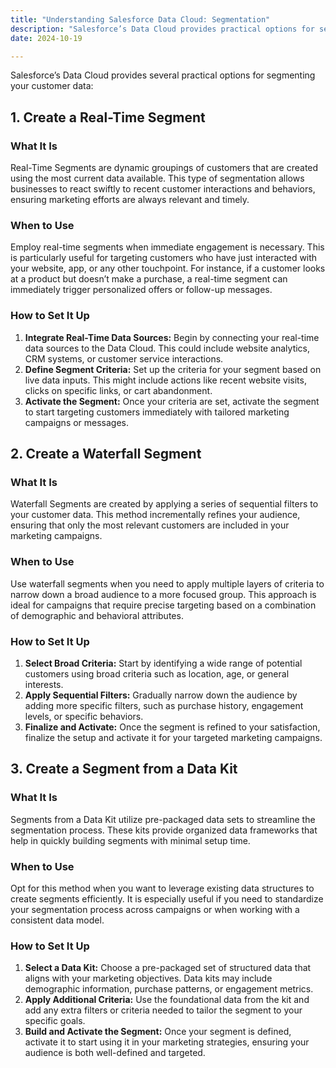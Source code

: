 ```yaml
---
title: "Understanding Salesforce Data Cloud: Segmentation"
description: "Salesforce’s Data Cloud provides practical options for segmenting customer data to improve targeting and engagement."
date: 2024-10-19

---
```



Salesforce’s Data Cloud provides several practical options for segmenting your customer data:

## 1. Create a Real-Time Segment

### What It Is
Real-Time Segments are dynamic groupings of customers that are created using the most current data available. This type of segmentation allows businesses to react swiftly to recent customer interactions and behaviors, ensuring marketing efforts are always relevant and timely.

### When to Use
Employ real-time segments when immediate engagement is necessary. This is particularly useful for targeting customers who have just interacted with your website, app, or any other touchpoint. For instance, if a customer looks at a product but doesn’t make a purchase, a real-time segment can immediately trigger personalized offers or follow-up messages.

### How to Set It Up
1. **Integrate Real-Time Data Sources:** Begin by connecting your real-time data sources to the Data Cloud. This could include website analytics, CRM systems, or customer service interactions.
2. **Define Segment Criteria:** Set up the criteria for your segment based on live data inputs. This might include actions like recent website visits, clicks on specific links, or cart abandonment.
3. **Activate the Segment:** Once your criteria are set, activate the segment to start targeting customers immediately with tailored marketing campaigns or messages.

## 2. Create a Waterfall Segment

### What It Is
Waterfall Segments are created by applying a series of sequential filters to your customer data. This method incrementally refines your audience, ensuring that only the most relevant customers are included in your marketing campaigns.

### When to Use
Use waterfall segments when you need to apply multiple layers of criteria to narrow down a broad audience to a more focused group. This approach is ideal for campaigns that require precise targeting based on a combination of demographic and behavioral attributes.

### How to Set It Up
1. **Select Broad Criteria:** Start by identifying a wide range of potential customers using broad criteria such as location, age, or general interests.
2. **Apply Sequential Filters:** Gradually narrow down the audience by adding more specific filters, such as purchase history, engagement levels, or specific behaviors.
3. **Finalize and Activate:** Once the segment is refined to your satisfaction, finalize the setup and activate it for your targeted marketing campaigns.

## 3. Create a Segment from a Data Kit

### What It Is
Segments from a Data Kit utilize pre-packaged data sets to streamline the segmentation process. These kits provide organized data frameworks that help in quickly building segments with minimal setup time.

### When to Use
Opt for this method when you want to leverage existing data structures to create segments efficiently. It is especially useful if you need to standardize your segmentation process across campaigns or when working with a consistent data model.

### How to Set It Up
1. **Select a Data Kit:** Choose a pre-packaged set of structured data that aligns with your marketing objectives. Data kits may include demographic information, purchase patterns, or engagement metrics.
2. **Apply Additional Criteria:** Use the foundational data from the kit and add any extra filters or criteria needed to tailor the segment to your specific goals.
3. **Build and Activate the Segment:** Once your segment is defined, activate it to start using it in your marketing strategies, ensuring your audience is both well-defined and targeted.